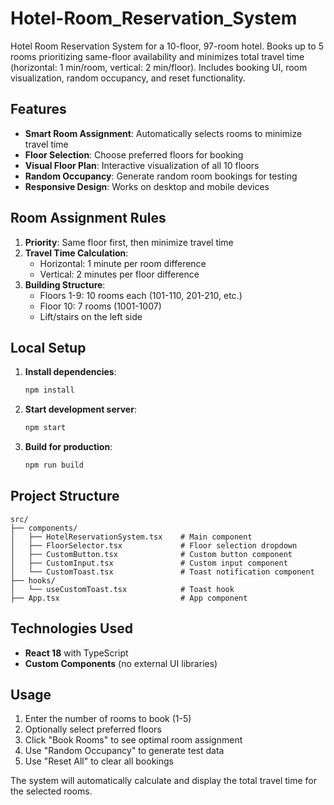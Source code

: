 # Hotel-Room_Reservation_System
Hotel Room Reservation System for a 10-floor, 97-room hotel. Books up to 5 rooms prioritizing same-floor availability and minimizes total travel time (horizontal: 1 min/room, vertical: 2 min/floor). Includes booking UI, room visualization, random occupancy, and reset functionality.
## Features
- **Smart Room Assignment**: Automatically selects rooms to minimize travel time
- **Floor Selection**: Choose preferred floors for booking
- **Visual Floor Plan**: Interactive visualization of all 10 floors
- **Random Occupancy**: Generate random room bookings for testing
- **Responsive Design**: Works on desktop and mobile devices

## Room Assignment Rules
1. **Priority**: Same floor first, then minimize travel time
2. **Travel Time Calculation**:
   - Horizontal: 1 minute per room difference
   - Vertical: 2 minutes per floor difference
3. **Building Structure**:
   - Floors 1-9: 10 rooms each (101-110, 201-210, etc.)
   - Floor 10: 7 rooms (1001-1007)
   - Lift/stairs on the left side

## Local Setup

1. **Install dependencies**:
   ```bash
   npm install
   ```

2. **Start development server**:
   ```bash
   npm start
   ```

3. **Build for production**:
   ```bash
   npm run build
   ```

## Project Structure

```
src/
├── components/
│   ├── HotelReservationSystem.tsx    # Main component
│   ├── FloorSelector.tsx             # Floor selection dropdown
│   ├── CustomButton.tsx              # Custom button component
│   ├── CustomInput.tsx               # Custom input component
│   └── CustomToast.tsx               # Toast notification component
├── hooks/
│   └── useCustomToast.tsx            # Toast hook
├── App.tsx                           # App component
```

## Technologies Used

- **React 18** with TypeScript
- **Custom Components** (no external UI libraries)

## Usage

1. Enter the number of rooms to book (1-5)
2. Optionally select preferred floors
3. Click "Book Rooms" to see optimal room assignment
4. Use "Random Occupancy" to generate test data
5. Use "Reset All" to clear all bookings

The system will automatically calculate and display the total travel time for the selected rooms.
